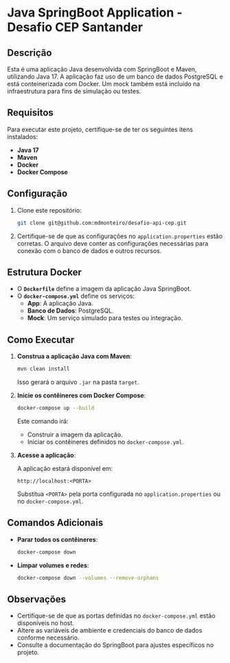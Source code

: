 # Java SpringBoot Application - Desafio CEP Santander

## Descrição

Esta é uma aplicação Java desenvolvida com SpringBoot e Maven, utilizando Java 17. A aplicação faz uso de um banco de dados PostgreSQL e está conteinerizada com Docker. Um mock também está incluído na infraestrutura para fins de simulação ou testes.

## Requisitos

Para executar este projeto, certifique-se de ter os seguintes itens instalados:

- **Java 17**
- **Maven**
- **Docker**
- **Docker Compose**

## Configuração

1. Clone este repositório:

   ```bash
   git clone git@github.com:mdmonteiro/desafio-api-cep.git   
   ```

2. Certifique-se de que as configurações no `application.properties` estão corretas. O arquivo deve conter as configurações necessárias para conexão com o banco de dados e outros recursos.

## Estrutura Docker

- O **`Dockerfile`** define a imagem da aplicação Java SpringBoot.
- O **`docker-compose.yml`** define os serviços:
  - **App**: A aplicação Java.
  - **Banco de Dados**: PostgreSQL.
  - **Mock**: Um serviço simulado para testes ou integração.

## Como Executar

1. **Construa a aplicação Java com Maven**:

   ```bash
   mvn clean install
   ```

   Isso gerará o arquivo `.jar` na pasta `target`.

2. **Inicie os contêineres com Docker Compose**:

   ```bash
   docker-compose up --build
   ```

   Este comando irá:

   - Construir a imagem da aplicação.
   - Iniciar os contêineres definidos no `docker-compose.yml`.

3. **Acesse a aplicação**:

   A aplicação estará disponível em:

   ```
   http://localhost:<PORTA>
   ```

   Substitua `<PORTA>` pela porta configurada no `application.properties` ou no `docker-compose.yml`.


## Comandos Adicionais

- **Parar todos os contêineres**:

  ```bash
  docker-compose down
  ```

- **Limpar volumes e redes**:

  ```bash
  docker-compose down --volumes --remove-orphans
  ```

## Observações

- Certifique-se de que as portas definidas no `docker-compose.yml` estão disponíveis no host.
- Altere as variáveis de ambiente e credenciais do banco de dados conforme necessário.
- Consulte a documentação do SpringBoot para ajustes específicos no projeto.
